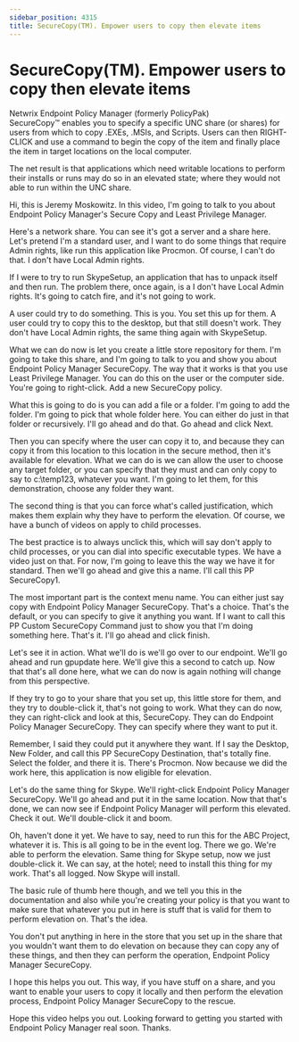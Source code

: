 ```yaml
---
sidebar_position: 4315
title: SecureCopy(TM). Empower users to copy then elevate items
---
```


# SecureCopy(TM). Empower users to copy then elevate items

Netwrix Endpoint Policy Manager (formerly PolicyPak) SecureCopy™ enables you to specify a specific UNC share (or shares) for users from which to copy .EXEs, .MSIs, and Scripts. Users can then RIGHT-CLICK and use a command to begin the copy of the item and finally place the item in target locations on the local computer.

The net result is that applications which need writable locations to perform their installs or runs may do so in an elevated state; where they would not able to run within the UNC share.

Hi, this is Jeremy Moskowitz. In this video, I'm going to talk to you about Endpoint Policy Manager's Secure Copy and Least Privilege Manager.

Here's a network share. You can see it's got a server and a share here. Let's pretend I'm a standard user, and I want to do some things that require Admin rights, like run this application like Procmon. Of course, I can't do that. I don't have Local Admin rights.

If I were to try to run SkypeSetup, an application that has to unpack itself and then run. The problem there, once again, is a I don't have Local Admin rights. It's going to catch fire, and it's not going to work.

A user could try to do something. This is you. You set this up for them. A user could try to copy this to the desktop, but that still doesn't work. They don't have Local Admin rights, the same thing again with SkypeSetup.

What we can do now is let you create a little store repository for them. I'm going to take this share, and I'm going to talk to you and show you about Endpoint Policy Manager SecureCopy. The way that it works is that you use Least Privilege Manager. You can do this on the user or the computer side. You're going to right-click. Add a new SecureCopy policy.

What this is going to do is you can add a file or a folder. I'm going to add the folder. I'm going to pick that whole folder here. You can either do just in that folder or recursively. I'll go ahead and do that. Go ahead and click Next.

Then you can specify where the user can copy it to, and because they can copy it from this location to this location in the secure method, then it's available for elevation. What we can do is we can allow the user to choose any target folder, or you can specify that they must and can only copy to say to c:\temp123, whatever you want. I'm going to let them, for this demonstration, choose any folder they want.

The second thing is that you can force what's called justification, which makes them explain why they have to perform the elevation. Of course, we have a bunch of videos on apply to child processes.

The best practice is to always unclick this, which will say don't apply to child processes, or you can dial into specific executable types. We have a video just on that. For now, I'm going to leave this the way we have it for standard. Then we'll go ahead and give this a name. I'll call this PP SecureCopy1.

The most important part is the context menu name. You can either just say copy with Endpoint Policy Manager SecureCopy. That's a choice. That's the default, or you can specify to give it anything you want. If I want to call this PP Custom SecureCopy Command just to show you that I'm doing something here. That's it. I'll go ahead and click finish.

Let's see it in action. What we'll do is we'll go over to our endpoint. We'll go ahead and run gpupdate here. We'll give this a second to catch up. Now that that's all done here, what we can do now is again nothing will change from this perspective.

If they try to go to your share that you set up, this little store for them, and they try to double-click it, that's not going to work. What they can do now, they can right-click and look at this, SecureCopy. They can do Endpoint Policy Manager SecureCopy. They can specify where they want to put it.

Remember, I said they could put it anywhere they want. If I say the Desktop, New Folder, and call this PP SecureCopy Destination, that's totally fine. Select the folder, and there it is. There's Procmon. Now because we did the work here, this application is now eligible for elevation.

Let's do the same thing for Skype. We'll right-click Endpoint Policy Manager SecureCopy. We'll go ahead and put it in the same location. Now that that's done, we can now see if Endpoint Policy Manager will perform this elevated. Check it out. We'll double-click it and boom.

Oh, haven't done it yet. We have to say, need to run this for the ABC Project, whatever it is. This is all going to be in the event log. There we go. We're able to perform the elevation. Same thing for Skype setup, now we just double-click it. We can say, at the hotel; need to install this thing for my work. That's all logged. Now Skype will install.

The basic rule of thumb here though, and we tell you this in the documentation and also while you're creating your policy is that you want to make sure that whatever you put in here is stuff that is valid for them to perform elevation on. That's the idea.

You don't put anything in here in the store that you set up in the share that you wouldn't want them to do elevation on because they can copy any of these things, and then they can perform the operation, Endpoint Policy Manager SecureCopy.

I hope this helps you out. This way, if you have stuff on a share, and you want to enable your users to copy it locally and then perform the elevation process, Endpoint Policy Manager SecureCopy to the rescue.

Hope this video helps you out. Looking forward to getting you started with Endpoint Policy Manager real soon. Thanks.
